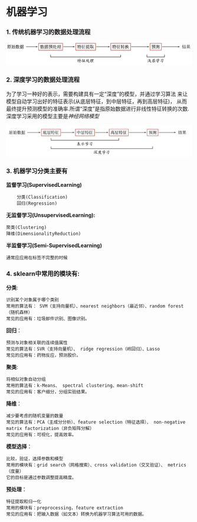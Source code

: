 # 机器学习

### 1.  传统机器学习的数据处理流程

![tradition](./tradition.png)

### 2.  深度学习的数据处理流程

为了学习一种好的表示，需要构建具有一定“深度”的模型，并通过学习算法 来让模型自动学习出好的特征表示(从底层特征，到中层特征，再到高层特征)， 
从而最终提升预测模型的准确率.所谓“深度”是指原始数据进行非线性特征转换的次数.深度学习采用的模型主要是*神经网络模型*

![deep_learning](./deep_learning.png)

### 3.  机器学习分类主要有

**监督学习(SupervisedLearning)**
```{.cs}
    分类(Classification)
    回归(Regression)
```
**无监督学习(UnsupervisedLearning):**

    聚类(Clustering)
    降维(DimensionalityReduction)

**半监督学习(Semi-SupervisedLearning)**

    通常应应用在标签不完整的时候
### 4.  sklearn中常用的模块有:

**分类**:

    识别某个对象属于哪个类别
    常用的算法有： SVM（支持向量机）、nearest neighbors（最近邻）、random forest（随机森林）
    常见的应用有：垃圾邮件识别、图像识别。
**回归**：

    预测与对象相关联的连续值属性
    常见的算法有：SVR（支持向量机）、 ridge regression（岭回归）、Lasso
    常见的应用有：药物反应，预测股价。

**聚类**:

    将相似对象自动分组
    常用的算法有：k-Means、 spectral clustering、mean-shift
    常见的应用有：客户细分，分组实验结果。
**降维**：

    减少要考虑的随机变量的数量
    常见的算法有：PCA（主成分分析）、feature selection（特征选择）、 non-negative matrix factorization（非负矩阵分解）
    常见的应用有：可视化，提高效率。
**模型选择**：

    比较，验证，选择参数和模型
    常用的模块有：grid search（网格搜索）、cross validation（交叉验证）、 metrics（度量）
    它的目标是通过参数调整提高精度。
**预处理**：

    特征提取和归一化
    常用的模块有：preprocessing，feature extraction
    常见的应用有：把输入数据（如文本）转换为机器学习算法可用的数据。